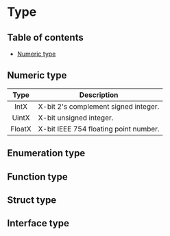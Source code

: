 # Type

## Table of contents

+ [Numeric type](#numeric-type)

## Numeric type

| Type   | Description                           |
|:------:|---------------------------------------|
| IntX   | X-bit 2's complement signed integer.  |
| UintX  | X-bit unsigned integer.               |
| FloatX | X-bit IEEE 754 floating point number. |

## Enumeration type

## Function type

## Struct type

## Interface type
